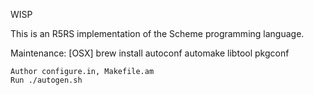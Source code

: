 
WISP

This is an R5RS implementation of the Scheme programming language.


Maintenance:
    [OSX] brew install autoconf automake libtool pkgconf

    Author configure.in, Makefile.am
    Run ./autogen.sh
